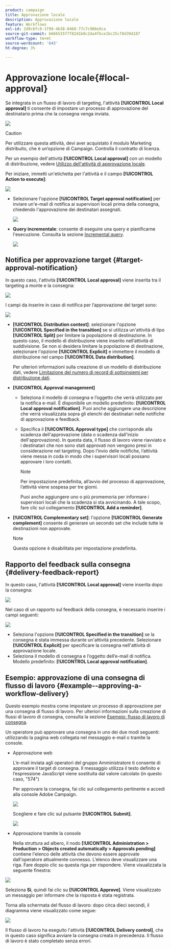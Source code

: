 ```yaml
---
product: campaign
title: Approvazione locale
description: Approvazione locale
feature: Workflows
exl-id: 2d9cbfc8-1f99-4b38-8460-77c7c986e9ca
source-git-commit: b666535f7f82d1b8c2da4fbce1bc25cf8d39d187
workflow-type: tm+mt
source-wordcount: '643'
ht-degree: 3%

---
```


# Approvazione locale{#local-approval}



Se integrata in un flusso di lavoro di targeting, l&#39;attività **[!UICONTROL Local approval]** ti consente di impostare un processo di approvazione del destinatario prima che la consegna venga inviata.

![](assets/local_validation_0.png)

>[!CAUTION]
>
>Per utilizzare questa attività, devi aver acquistato il modulo Marketing distribuito, che è un’opzione di Campaign. Controlla il contratto di licenza.

Per un esempio dell&#39;attività **[!UICONTROL Local approval]** con un modello di distribuzione, vedere [Utilizzo dell&#39;attività di approvazione locale](using-the-local-approval-activity.md).

Per iniziare, immetti un&#39;etichetta per l&#39;attività e il campo **[!UICONTROL Action to execute]**:

![](assets/local_validation_1.png)

* Selezionare l&#39;opzione **[!UICONTROL Target approval notification]** per inviare un&#39;e-mail di notifica ai supervisori locali prima della consegna, chiedendo l&#39;approvazione dei destinatari assegnati.

  ![](assets/local_validation_intro_2.png)

* **Query incrementale**: consente di eseguire una query e pianificarne l&#39;esecuzione. Consulta la sezione [Incremental query](incremental-query.md).

  ![](assets/local_validation_intro_3.png)

## Notifica per approvazione target {#target-approval-notification}

In questo caso, l&#39;attività **[!UICONTROL Local approval]** viene inserita tra il targeting a monte e la consegna:

![](assets/local_validation_2.png)

I campi da inserire in caso di notifica per l’approvazione del target sono:

![](assets/local_validation_3.png)

* **[!UICONTROL Distribution context]**: selezionare l&#39;opzione **[!UICONTROL Specified in the transition]** se si utilizza un&#39;attività di tipo **[!UICONTROL Split]** per limitare la popolazione di destinazione. In questo caso, il modello di distribuzione viene inserito nell’attività di suddivisione. Se non si desidera limitare la popolazione di destinazione, selezionare l&#39;opzione **[!UICONTROL Explicit]** e immettere il modello di distribuzione nel campo **[!UICONTROL Data distribution]**.

  Per ulteriori informazioni sulla creazione di un modello di distribuzione dati, vedere [Limitazione del numero di record di sottoinsiemi per distribuzione dati](split.md#limiting-the-number-of-subset-records-per-data-distribution).

* **[!UICONTROL Approval management]**

   * Seleziona il modello di consegna e l’oggetto che verrà utilizzato per la notifica e-mail. È disponibile un modello predefinito: **[!UICONTROL Local approval notification]**. Puoi anche aggiungere una descrizione che verrà visualizzata sopra gli elenchi dei destinatari nelle notifiche di approvazione e feedback.
   * Specifica il **[!UICONTROL Approval type]** che corrisponde alla scadenza dell&#39;approvazione (data o scadenza dall&#39;inizio dell&#39;approvazione). In questa data, il flusso di lavoro viene riavviato e i destinatari che non sono stati approvati non vengono presi in considerazione nel targeting. Dopo l’invio delle notifiche, l’attività viene messa in coda in modo che i supervisori locali possano approvare i loro contatti.

     >[!NOTE]
     >
     >Per impostazione predefinita, all’avvio del processo di approvazione, l’attività viene sospesa per tre giorni.

     Puoi anche aggiungere uno o più promemoria per informare i supervisori locali che la scadenza si sta avvicinando. A tale scopo, fare clic sul collegamento **[!UICONTROL Add a reminder]**.

* **[!UICONTROL Complementary set]**: l&#39;opzione **[!UICONTROL Generate complement]** consente di generare un secondo set che include tutte le destinazioni non approvate.

  >[!NOTE]
  >
  >Questa opzione è disabilitata per impostazione predefinita.

## Rapporto del feedback sulla consegna {#delivery-feedback-report}

In questo caso, l&#39;attività **[!UICONTROL Local approval]** viene inserita dopo la consegna:

![](assets/local_validation_4.png)

Nel caso di un rapporto sul feedback della consegna, è necessario inserire i campi seguenti:

![](assets/local_validation_workflow_4.png)

* Seleziona l&#39;opzione **[!UICONTROL Specified in the transition]** se la consegna è stata immessa durante un&#39;attività precedente. Selezionare **[!UICONTROL Explicit]** per specificare la consegna nell&#39;attività di approvazione locale.
* Seleziona il modello di consegna e l’oggetto dell’e-mail di notifica. Modello predefinito: **[!UICONTROL Local approval notification]**.

## Esempio: approvazione di una consegna di flusso di lavoro {#example--approving-a-workflow-delivery}

Questo esempio mostra come impostare un processo di approvazione per una consegna di flusso di lavoro. Per ulteriori informazioni sulla creazione di flussi di lavoro di consegna, consulta la sezione [Esempio: flusso di lavoro di consegna](delivery.md#example--delivery-workflow).

Un operatore può approvare una consegna in uno dei due modi seguenti: utilizzando la pagina web collegata nel messaggio e-mail o tramite la console.

* Approvazione web

  L’e-mail inviata agli operatori del gruppo Amministratore ti consente di approvare il target di consegna. Il messaggio utilizza il testo definito e l’espressione JavaScript viene sostituita dal valore calcolato (in questo caso, &quot;574&quot;)

  Per approvare la consegna, fai clic sul collegamento pertinente e accedi alla console Adobe Campaign.

  ![](assets/new-workflow-valid-webaccess.png)

  Scegliere e fare clic sul pulsante **[!UICONTROL Submit]**.

  ![](assets/new-workflow-valid-webaccess-confirm.png)

* Approvazione tramite la console

  Nella struttura ad albero, il nodo **[!UICONTROL Administration > Production > Objects created automatically > Approvals pending]** contiene l&#39;elenco delle attività che devono essere approvate dall&#39;operatore attualmente connesso. L’elenco deve visualizzare una riga. Fare doppio clic su questa riga per rispondere. Viene visualizzata la seguente finestra:

![](assets/new-workflow-7.png)

Seleziona **Sì**, quindi fai clic su **[!UICONTROL Approve]**. Viene visualizzato un messaggio per informare che la risposta è stata registrata.

Torna alla schermata del flusso di lavoro: dopo circa dieci secondi, il diagramma viene visualizzato come segue:

![](assets/new-workflow-8.png)

Il flusso di lavoro ha eseguito l&#39;attività **[!UICONTROL Delivery control]**, che in questo caso significa avviare la consegna creata in precedenza. Il flusso di lavoro è stato completato senza errori.

